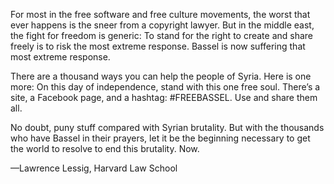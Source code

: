 For most in the free software and free culture movements, the worst that ever happens is the sneer from a copyright lawyer. But in the middle east, the fight for freedom is generic: To stand for the right to create and share freely is to risk the most extreme response. Bassel is now suffering that most extreme response.

There are a thousand ways you can help the people of Syria. Here is one more: On this day of independence, stand with this one free soul. There’s a site, a Facebook page, and a hashtag: #FREEBASSEL. Use and share them all.

No doubt, puny stuff compared with Syrian brutality. But with the thousands who have Bassel in their prayers, let it be the beginning necessary to get the world to resolve to end this brutality. Now.

—Lawrence Lessig, Harvard Law School
